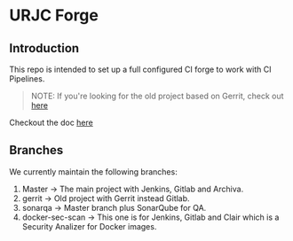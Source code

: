 # URJC Forge

## Introduction

This repo is intended to set up a full configured CI forge to work with CI Pipelines.

> NOTE: If you're looking for the old project based on Gerrit, check out [here](https://github.com/codeurjc/codeurjc-forge/blob/master/Gerrit.md)

Checkout the doc [here](https://docs.google.com/document/d/1UVvbSaxyFKmQgRbvcsNrb_CfXp9GEGWDkqxAbb6UlLY/edit?usp=sharing)

## Branches

We currently maintain the following branches:

1. Master -> The main project with Jenkins, Gitlab and Archiva.
2. gerrit -> Old project with Gerrit instead Gitlab.
3. sonarqa -> Master branch plus SonarQube for QA.
4. docker-sec-scan -> This one is for Jenkins, Gitlab and Clair which is a Security Analizer for Docker images.